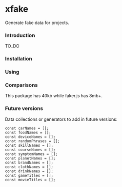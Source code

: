 # xfake

Generate fake data for projects.

### Introduction

TO_DO

### Installation

### Using

### Comparisons

This package has 40kb while faker.js has 8mb+.

### Future versions

Data collections or generators to add in future versions:

```
const carNames = [];
const foodNames = [];
const deviceNames = [];
const randomPhrases = [];
const skillNames = [];
const courseNames = [];
const symptomNames = [];
const planetNames = [];
const brandNames = [];
const clothNames = [];
const drinkNames = [];
const gameTitles = [];
const movieTitles = [];
```
